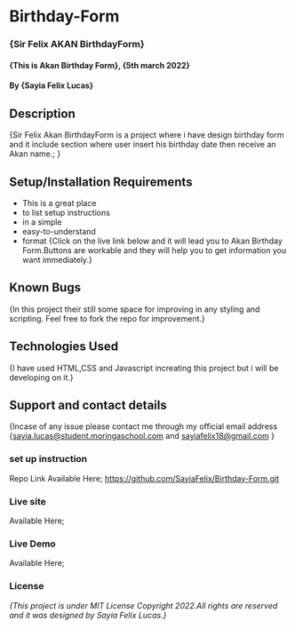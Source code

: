 # Birthday-Form
### {Sir Felix AKAN BirthdayForm}
#### {This is Akan Birthday Form}, {5th march 2022}
#### By **{Sayia Felix Lucas}**
## Description
{Sir Felix Akan BirthdayForm is a project where i have design birthday form and it include section where user insert his birthday date then receive an Akan name.; 
 }

## Setup/Installation Requirements
* This is a great place
* to list setup instructions
* in a simple
* easy-to-understand
* format
{Click on the live link below and it will lead you to Akan Birthday Form.Buttons are workable and they will help you to get information you want immediately.}

## Known Bugs
{In this project their still some space for improving in any styling and scripting. Feel free to fork the repo for improvement.}

## Technologies Used
{I have used HTML,CSS and Javascript increating this project but i will be developing on it.}

## Support and contact details
{Incase of any issue please contact me through my official email address {sayia.lucas@student.moringaschool.com  and sayiafelix18@gmail.com }

### set up instruction 
Repo Link Available Here;
https://github.com/SayiaFelix/Birthday-Form.git


### Live site
Available Here;




### Live Demo
Available Here; 



### License
*{This project is under MIT License Copyright 2022.All rights are reserved and it was designed by Sayia Felix Lucas.}*

